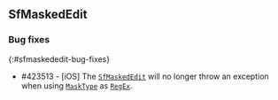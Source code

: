 ## SfMaskedEdit

### Bug fixes
{:#sfmaskededit-bug-fixes}

* \#423513 - [iOS] The [`SfMaskedEdit`](https://help.syncfusion.com/cr/xamarin/Syncfusion.XForms.MaskedEdit.SfMaskedEdit.html) will no longer throw an exception when using [`MaskType`](https://help.syncfusion.com/cr/xamarin/Syncfusion.XForms.MaskedEdit.MaskType.html) as [`RegEx`](https://help.syncfusion.com/cr/xamarin/Syncfusion.XForms.MaskedEdit.MaskType.html#Syncfusion_XForms_MaskedEdit_MaskType_RegEx).